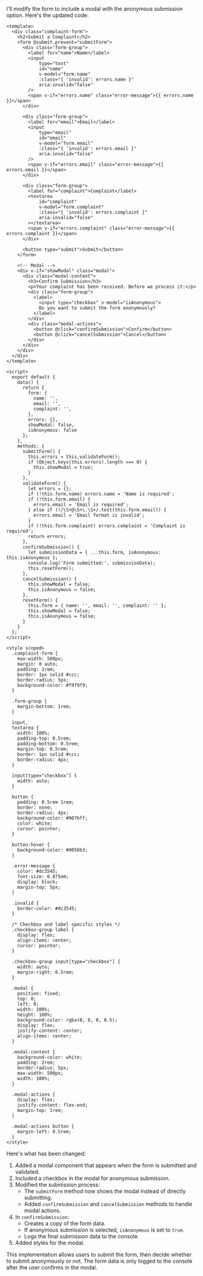 I'll modify the form to include a modal with the anonymous submission option. Here's the updated code:

```vue
<template>
  <div class="complaint-form">
    <h2>Submit a Complaint</h2>
    <form @submit.prevent="submitForm">
      <div class="form-group">
        <label for="name">Name</label>
        <input
            type="text"
            id="name"
            v-model="form.name"
            :class="{ 'invalid': errors.name }"
            aria-invalid="false"
        />
        <span v-if="errors.name" class="error-message">{{ errors.name }}</span>
      </div>

      <div class="form-group">
        <label for="email">Email</label>
        <input
            type="email"
            id="email"
            v-model="form.email"
            :class="{ 'invalid': errors.email }"
            aria-invalid="false"
        />
        <span v-if="errors.email" class="error-message">{{ errors.email }}</span>
      </div>

      <div class="form-group">
        <label for="complaint">Complaint</label>
        <textarea
            id="complaint"
            v-model="form.complaint"
            :class="{ 'invalid': errors.complaint }"
            aria-invalid="false"
        ></textarea>
        <span v-if="errors.complaint" class="error-message">{{ errors.complaint }}</span>
      </div>

      <button type="submit">Submit</button>
    </form>

    <!-- Modal -->
    <div v-if="showModal" class="modal">
      <div class="modal-content">
        <h3>Confirm Submission</h3>
        <p>Your complaint has been received. Before we process it:</p>
        <div class="form-group">
          <label>
            <input type="checkbox" v-model="isAnonymous">
            Do you want to submit the form anonymously?
          </label>
        </div>
        <div class="modal-actions">
          <button @click="confirmSubmission">Confirm</button>
          <button @click="cancelSubmission">Cancel</button>
        </div>
      </div>
    </div>
  </div>
</template>

<script>
  export default {
    data() {
      return {
        form: {
          name: '',
          email: '',
          complaint: '',
        },
        errors: {},
        showModal: false,
        isAnonymous: false
      };
    },
    methods: {
      submitForm() {
        this.errors = this.validateForm();
        if (Object.keys(this.errors).length === 0) {
          this.showModal = true;
        }
      },
      validateForm() {
        let errors = {};
        if (!this.form.name) errors.name = 'Name is required';
        if (!this.form.email) {
          errors.email = 'Email is required';
        } else if (!/\S+@\S+\.\S+/.test(this.form.email)) {
          errors.email = 'Email format is invalid';
        }
        if (!this.form.complaint) errors.complaint = 'Complaint is required';
        return errors;
      },
      confirmSubmission() {
        let submissionData = { ...this.form, isAnonymous: this.isAnonymous };
        console.log('Form submitted:', submissionData);
        this.resetForm();
      },
      cancelSubmission() {
        this.showModal = false;
        this.isAnonymous = false;
      },
      resetForm() {
        this.form = { name: '', email: '', complaint: '' };
        this.showModal = false;
        this.isAnonymous = false;
      }
    }
  };
</script>

<style scoped>
  .complaint-form {
    max-width: 500px;
    margin: 0 auto;
    padding: 1rem;
    border: 1px solid #ccc;
    border-radius: 5px;
    background-color: #f9f9f9;
  }

  .form-group {
    margin-bottom: 1rem;
  }

  input,
  textarea {
    width: 100%;
    padding-top: 0.5rem;
    padding-bottom: 0.5rem;
    margin-top: 0.5rem;
    border: 1px solid #ccc;
    border-radius: 4px;
  }

  input[type="checkbox"] {
    width: auto;
  }

  button {
    padding: 0.5rem 1rem;
    border: none;
    border-radius: 4px;
    background-color: #007bff;
    color: white;
    cursor: pointer;
  }

  button:hover {
    background-color: #0056b3;
  }

  .error-message {
    color: #dc3545;
    font-size: 0.875em;
    display: block;
    margin-top: 5px;
  }

  .invalid {
    border-color: #dc3545;
  }

  /* Checkbox and label specific styles */
  .checkbox-group label {
    display: flex;
    align-items: center;
    cursor: pointer;
  }

  .checkbox-group input[type="checkbox"] {
    width: auto;
    margin-right: 0.5rem;
  }

  .modal {
    position: fixed;
    top: 0;
    left: 0;
    width: 100%;
    height: 100%;
    background-color: rgba(0, 0, 0, 0.5);
    display: flex;
    justify-content: center;
    align-items: center;
  }

  .modal-content {
    background-color: white;
    padding: 2rem;
    border-radius: 5px;
    max-width: 500px;
    width: 100%;
  }

  .modal-actions {
    display: flex;
    justify-content: flex-end;
    margin-top: 1rem;
  }

  .modal-actions button {
    margin-left: 0.5rem;
  }
</style>
```

Here's what has been changed:

1. Added a modal component that appears when the form is submitted and validated.
2. Included a checkbox in the modal for anonymous submission.
3. Modified the submission process:
    - The `submitForm` method now shows the modal instead of directly submitting.
    - Added `confirmSubmission` and `cancelSubmission` methods to handle modal actions.
4. In `confirmSubmission`:
    - Creates a copy of the form data.
    - If anonymous submission is selected, `isAnonymous` is set to `true`.
    - Logs the final submission data to the console.
5. Added styles for the modal.

This implementation allows users to submit the form, then decide whether to submit anonymously or not. The form data is only logged to the console after the user confirms in the modal.